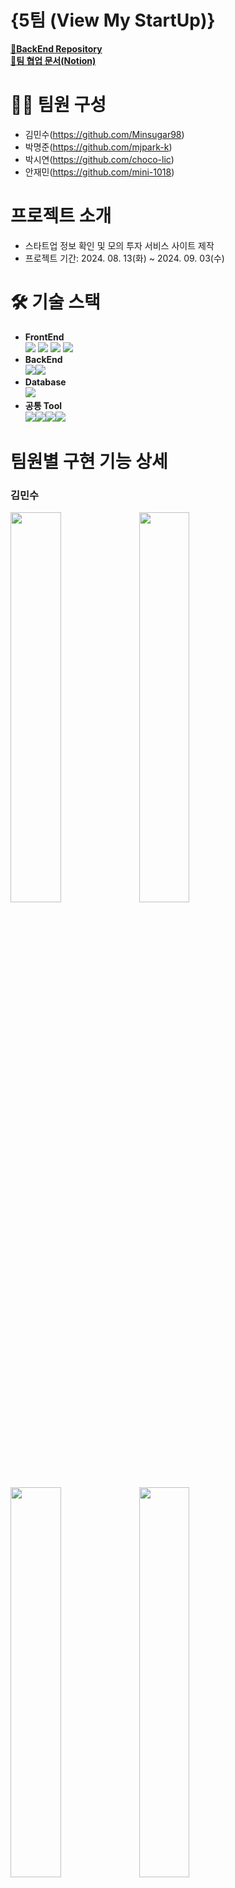 # {5팀 (View My StartUp)}

[📝**BackEnd Repository**](https://github.com/mjpark-k/1-ViewMyStartup-5-BE)  
[📝**팀 협업 문서(Notion)**](https://www.notion.so/01cfaff9d9714af3a4efc36e6c2e7b3c?v=6af144344def49b08b4a356710c46dbc)

# 🙋‍♂️ 팀원 구성

- 김민수(https://github.com/Minsugar98)
- 박명준(https://github.com/mjpark-k)
- 박시연(https://github.com/choco-lic)
- 안재민(https://github.com/mini-1018)

# 프로젝트 소개

- 스타트업 정보 확인 및 모의 투자 서비스 사이트 제작
- 프로젝트 기간: 2024. 08. 13(화) ~ 2024. 09. 03(수)

# 🛠 기술 스택

- **FrontEnd**  
  ![](https://img.shields.io/badge/JavaScript-F7DF1E?style=for-the-badge&logo=JavaScript&logoColor=white) ![](https://img.shields.io/badge/React-20232A?style=for-the-badge&logo=react&logoColor=61DAFB) ![](https://img.shields.io/badge/CSS-239120?&style=for-the-badge&logo=css3&logoColor=white) ![](https://img.shields.io/badge/React_Router-CA4245?style=for-the-badge&logo=react-router&logoColor=white)
- **BackEnd**  
  ![](https://img.shields.io/badge/Express.js-404D59?style=for-the-badge)![](https://img.shields.io/badge/Prisma-3982CE?style=for-the-badge&logo=Prisma&logoColor=white)
- **Database**  
  ![](https://img.shields.io/badge/PostgreSQL-316192?style=for-the-badge&logo=postgresql&logoColor=white)
- **공통 Tool**  
  ![](https://img.shields.io/badge/GitHub-100000?style=for-the-badge&logo=github&logoColor=white)![](https://img.shields.io/badge/Notion-000000?style=for-the-badge&logo=notion&logoColor=white)![](https://img.shields.io/badge/Discord-7289DA?style=for-the-badge&logo=discord&logoColor=white)![](https://img.shields.io/badge/Netlify-00C7B7?style=for-the-badge&logo=netlify&logoColor=white)

# 팀원별 구현 기능 상세

### 김민수

<img src="https://github.com/user-attachments/assets/ad6afff7-0b82-4d81-ab10-1b7ca5d63a5b" width="40%" height="40%">
<img src="https://github.com/user-attachments/assets/db9ffbc4-18ca-44bc-8542-80c14301ac68" width="40%" height="40%">
<img src="https://github.com/user-attachments/assets/5259e125-57f7-48d7-ad67-a070e2092da4" width="40%" height="40%">
<img src="https://github.com/user-attachments/assets/1461f714-c62b-4f18-b728-0c0b2d8f5f3d" width="40%" height="40%">

- **공용 Modal 컴포넌트(기본 틀)**
- **비교 결과 페이지**
  - 기업 상세 페이지 데이터로 투자 하기
  - 나의 기업 데이터로 투자 하기
  - 나의 기업, 비교 기업 데이터로 비교 결과 확인
  - 나의 기업 데이터로 상위, 하위 2위 순위 확인
  - 반응형 레이아웃 구현

### 박명준

<img src="https://github.com/user-attachments/assets/659966e9-8bb3-475d-9287-61f55322e4d0" width="70%" height="70%">

- **Nav 컴포넌트**
  - sticky 기능 추가 / NavLink의 active style을 통해 하이라이트 표현
  - 반응형 레이아웃 구현

<img src="https://github.com/user-attachments/assets/d6fc3fe3-3892-4d2f-8073-db880d253796" width="40%" height="40%">
<img src="https://github.com/user-attachments/assets/14049505-140a-4a6f-b67f-e4672e3b0f4d" width="40%" height="40%">
<img src="https://github.com/user-attachments/assets/6abda344-3661-4af6-904a-b54bf8f9d857" width="40%" height="40%">
<img src="https://github.com/user-attachments/assets/b5e9abd8-d78d-47fe-9631-71844a07c5ff" width="40%" height="40%">

- **나의 기업 비교 선택 페이지**
  - 모달 속 axios(GET)를 통해 나의 기업, 비교 기업 선택 기능 구현
  - 여러 버튼의 조건 처리
  - keyword를 통해 검색 기능 구현
  - 반응형 레이아웃 구현

### 박시연

<img src="https://github.com/user-attachments/assets/b52636e9-1bdd-4134-ac19-c657f1380672" width="40%" height="40%">
<img src="https://github.com/user-attachments/assets/5d59ff85-415c-44cd-9e84-19125ac0f2ab" width="40%" height="40%">

- **기업 전체 리스트 조회 페이지**
- **투자 현황 페이지**
- **비교 현황 페이지**
  - 반응형 레이아웃 구현
  - 검색기능과 정렬기능 구현

### 안재민

<img src="https://github.com/user-attachments/assets/700b22c4-0d97-4c31-8b66-fe57514e9a48" width="40%" height="40%">
<img src="https://github.com/user-attachments/assets/b4d6f6a1-5d9f-4a18-9666-8d60f0fd5dca" width="40%" height="40%">
<img src="https://github.com/user-attachments/assets/26543711-a54b-49e6-9479-9a9a70b6c37d" width="40%" height="40%">
<img src="https://github.com/user-attachments/assets/eab0ff56-44ae-4d9b-8625-5d8c227fd71e" width="40%" height="40%">

- **공용 Button 컴포넌트**
  - 일반 버튼과 페이지네이션 버튼 2가지 컴포넌트
  - 각각 한개의 컴포넌트로 전체 페이지에서 활용
- **기업 상세 페이지**
  - 기업리스트 클릭 시 해당 ID의 기업상세 페이지로 이동
  - 삭제 팝업 드롭다운
  - 비밀번호 유효성검사 후 일치하면 삭제되도록 삭제API 기능구현
  - 비밀번호가 일치하지 않을 경우 삭제 실패 팝업으로 변경
  - 투자내역이 없는 경우 텍스트 출력
  - 반응형 레이아웃 구현

# 📂 파일구조

<details>
  <summary>파일 구조</summary>
  <pre>
📦src
 ┣ 📂components
 ┃ ┣ 📂addStartup
 ┃ ┃ ┣ 📂modal
 ┃ ┃ ┃ ┣ 📜modal.css
 ┃ ┃ ┃ ┗ 📜modal.js
 ┃ ┃ ┣ 📜addStartup.css
 ┃ ┃ ┗ 📜addStartup.js
 ┃ ┣ 📂Buttons
 ┃ ┃ ┣ 📜ActionButton.css
 ┃ ┃ ┣ 📜ActionButton.js
 ┃ ┃ ┣ 📜PaginationButton.css
 ┃ ┃ ┗ 📜PaginationButton.js
 ┃ ┣ 📂ChipContent
 ┃ ┃ ┣ 📜ChipContent.css
 ┃ ┃ ┗ 📜ChipContent.js
 ┃ ┣ 📂ComapanyItem
 ┃ ┃ ┣ 📜CompanyItem.css
 ┃ ┃ ┗ 📜CompanyItem.js
 ┃ ┣ 📂CompanyChip
 ┃ ┃ ┣ 📜CompanyChip.css
 ┃ ┃ ┗ 📜CompanyChip.js
 ┃ ┣ 📂CompanyDetail
 ┃ ┃ ┣ 📂Forms
 ┃ ┃ ┃ ┣ 📜DeleteFailForm.css
 ┃ ┃ ┃ ┣ 📜DeleteFailForm.js
 ┃ ┃ ┃ ┣ 📜DeleteModalForm.css
 ┃ ┃ ┃ ┗ 📜DeleteModalForm.js
 ┃ ┃ ┣ 📂Inputs
 ┃ ┃ ┃ ┣ 📜Inputs.css
 ┃ ┃ ┃ ┗ 📜Inputs.js
 ┃ ┃ ┣ 📜CompanyDetail.css
 ┃ ┃ ┣ 📜CompanyDetail.js
 ┃ ┃ ┣ 📜InvesterList.css
 ┃ ┃ ┣ 📜InvesterList.js
 ┃ ┃ ┣ 📜InvesterListDropdown.css
 ┃ ┃ ┗ 📜InvesterListDropdown.js
 ┃ ┣ 📂CompanyRank
 ┃ ┃ ┣ 📂InvestList
 ┃ ┃ ┃ ┣ 📜CompanyRankInvestList.js
 ┃ ┃ ┃ ┣ 📜CompanyRankInvestTitle.js
 ┃ ┃ ┃ ┣ 📜InvestList.module.css
 ┃ ┃ ┃ ┗ 📜InvestTitle.module.css
 ┃ ┃ ┣ 📜CompanyRank.css
 ┃ ┃ ┗ 📜CompanyRank.js
 ┃ ┣ 📂ComparisonList
 ┃ ┃ ┣ 📜ComparisonList.js
 ┃ ┃ ┣ 📜ComparisonList.module.css
 ┃ ┃ ┣ 📜ComparisonTitle.js
 ┃ ┃ ┗ 📜ComparisonTitle.module.css
 ┃ ┣ 📂ComparisonViewer
 ┃ ┃ ┣ 📂InvestList
 ┃ ┃ ┃ ┣ 📜ComparisonInvestList.js
 ┃ ┃ ┃ ┣ 📜ComparisonInvestTitle.js
 ┃ ┃ ┃ ┣ 📜InvestList.module.css
 ┃ ┃ ┃ ┗ 📜InvestTitle.module.css
 ┃ ┃ ┣ 📜ComparisonViewer.css
 ┃ ┃ ┗ 📜ComparisonViewer.js
 ┃ ┣ 📂InvestList
 ┃ ┃ ┣ 📜InvestList.js
 ┃ ┃ ┣ 📜InvestList.module.css
 ┃ ┃ ┣ 📜InvestTitle.js
 ┃ ┃ ┗ 📜InvestTitle.module.css
 ┃ ┣ 📂Layout
 ┃ ┃ ┣ 📜Layout.css
 ┃ ┃ ┗ 📜Layout.js
 ┃ ┣ 📂modal
 ┃ ┃ ┣ 📜modal.css
 ┃ ┃ ┗ 📜modal.js
 ┃ ┣ 📂MyCompany
 ┃ ┃ ┣ 📜MyCompany.css
 ┃ ┃ ┗ 📜MyCompany.js
 ┃ ┣ 📂Nav
 ┃ ┃ ┣ 📜Nav.css
 ┃ ┃ ┗ 📜Nav.js
 ┃ ┣ 📂OtherCompany
 ┃ ┃ ┣ 📜OtherCompany.css
 ┃ ┃ ┗ 📜OtherCompany.js
 ┃ ┗ 📂StartupList
 ┃ ┃ ┣ 📜StartupList.js
 ┃ ┃ ┣ 📜StartupList.module.css
 ┃ ┃ ┣ 📜StartupTitle.js
 ┃ ┃ ┗ 📜StartupTitle.module.css
 ┣ 📂images
 ┃ ┣ 📜btn-plus.svg
 ┃ ┣ 📜complete.png
 ┃ ┣ 📜delete-chip.svg
 ┃ ┣ 📜delete-img.svg
 ┃ ┣ 📜ic_search.svg
 ┃ ┣ 📜ic_toggle.svg
 ┃ ┣ 📜initialization.png
 ┃ ┣ 📜initialization.svg
 ┃ ┣ 📜kebab.svg
 ┃ ┣ 📜logo-img.svg
 ┃ ┣ 📜Mask group.svg
 ┃ ┣ 📜navLogo.png
 ┃ ┣ 📜not-found.png
 ┃ ┣ 📜page-before-button.png
 ┃ ┣ 📜page-next-button.png
 ┃ ┣ 📜pass-close.svg
 ┃ ┣ 📜pass-open.svg
 ┃ ┣ 📜search-button.svg
 ┃ ┣ 📜search-delete.svg
 ┃ ┗ 📜visibility-eye.png
 ┣ 📂pages
 ┃ ┣ 📂CompanyDetailPage
 ┃ ┃ ┣ 📜CompanyDetailPage.css
 ┃ ┃ ┗ 📜CompanyDetailPage.js
 ┃ ┣ 📂CompareCompany
 ┃ ┃ ┣ 📜CompareCompany.css
 ┃ ┃ ┗ 📜CompareCompany.js
 ┃ ┣ 📂ComparisonPage
 ┃ ┃ ┣ 📜ComparisonViewer.css
 ┃ ┃ ┗ 📜ComparisonViewer.js
 ┃ ┣ 📂investment
 ┃ ┃ ┣ 📜investment.css
 ┃ ┃ ┗ 📜investment.js
 ┃ ┣ 📂InvestPage
 ┃ ┃ ┣ 📜InvestViewer.css
 ┃ ┃ ┗ 📜InvestViewer.js
 ┃ ┣ 📂NotFoundPage
 ┃ ┃ ┣ 📜NotFoundPage.css
 ┃ ┃ ┗ 📜NotFoundPage.js
 ┃ ┗ 📂StartupPage
 ┃ ┃ ┣ 📜StartupViewer.css
 ┃ ┃ ┗ 📜StartupViewer.js
 ┣ 📜api.js
 ┣ 📜App.js
 ┣ 📜index.css
 ┣ 📜index.js
 ┗ 📜reset.css
  </pre>
</details>

# 구현 홈페이지

링크

# 프로젝트 회고록

(제작한 발표자료 링크 혹은 첨부파일)
